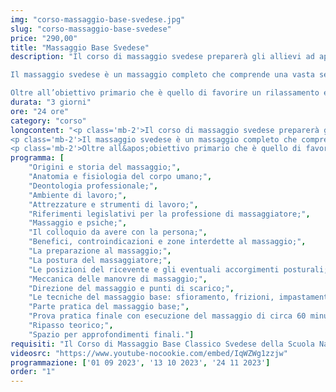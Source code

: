```yaml
---
img: "corso-massaggio-base-svedese.jpg"
slug: "corso-massaggio-base-svedese"
price: "290,00"
title: "Massaggio Base Svedese"
description: "Il corso di massaggio svedese preparerà gli allievi ad apprendere le tecniche fondamentali di questo trattamento. In primo luogo attraverso lo studio dei fondamenti dell’anatomia e fisiologia, l’acquisizione di nozioni sull’uso di oli e creme, i benefici del Massaggio Base Classico Svedese e le sue controindicazioni. La lezione, acquisita la parte teorica, verterà principalmente sulla parte di pratica concentrandosi all’apprendimento delle tecniche del massaggio base quali sfioramenti, frizioni, impastamenti, percussioni, vibrazioni (in tutte le loro varianti), e schema di lavoro in modo tale da mettere l’allievo in condizione, una volta terminato il corso, di praticare un massaggio di un’ora in totale autonomia.

Il massaggio svedese è un massaggio completo che comprende una vasta sequenza di manovre: dallo sfioramento alle percussioni finali, passando per le frizioni e gli impastamenti. Questo ci permette di utilizzare questo trattamento per diversi scopi, ottenendo così vari metodi di lavoro in base alle diverse esigenze della persona.

Oltre all’obiettivo primario che è quello di favorire un rilassamento ed un benessere generale alla persona, i benefici del massaggio svedese sono molteplici. Tra questi benefici troviamo la riduzione dello stress ed ansia, la tonificazione della muscolatura e il miglioramento della circolazione sanguigna e linfatica. Inoltre il massaggio svedese può alleviare dolori muscolari e articolari e favorire l’eliminazione dei liquidi e tossine in eccesso."
durata: "3 giorni"
ore: "24 ore"
category: "corso"
longcontent: "<p class='mb-2'>Il corso di massaggio svedese preparerà gli allievi ad apprendere le tecniche fondamentali di questo trattamento. In primo luogo attraverso lo studio dei fondamenti dell&apos;anatomia e fisiologia, l&apos;acquisizione di nozioni sull&apos;uso di oli e creme, i benefici del Massaggio Base Classico Svedese e le sue controindicazioni. La lezione, acquisita la parte teorica, verterà principalmente sulla parte di pratica concentrandosi all’apprendimento delle tecniche del massaggio base quali sfioramenti, frizioni, impastamenti, percussioni, vibrazioni (in tutte le loro varianti), e schema di lavoro in modo tale da mettere l’allievo in condizione, una volta terminato il corso, di praticare un massaggio di un’ora in totale autonomia.</p>
<p class='mb-2'>Il massaggio svedese è un massaggio completo che comprende una vasta sequenza di manovre: dallo sfioramento alle percussioni finali, passando per le frizioni e gli impastamenti. Questo ci permette di utilizzare questo trattamento per diversi scopi, ottenendo così vari metodi di lavoro in base alle diverse esigenze della persona.</p>
<p class='mb-2'>Oltre all&apos;obiettivo primario che è quello di favorire un rilassamento ed un benessere generale alla persona, i benefici del massaggio svedese sono molteplici. Tra questi benefici troviamo la riduzione dello stress ed ansia, la tonificazione della muscolatura e il miglioramento della circolazione sanguigna e linfatica. Inoltre il massaggio svedese può alleviare dolori muscolari e articolari e favorire l&apos;eliminazione dei liquidi e tossine in eccesso.</p>"
programma: [
    "Origini e storia del massaggio;",
    "Anatomia e fisiologia del corpo umano;",
    "Deontologia professionale;",
    "Ambiente di lavoro;",
    "Attrezzature e strumenti di lavoro;",
    "Riferimenti legislativi per la professione di massaggiatore;",
    "Massaggio e psiche;",
    "Il colloquio da avere con la persona;",
    "Benefici, controindicazioni e zone interdette al massaggio;",
    "La preparazione al massaggio;",
    "La postura del massaggiatore;",
    "Le posizioni del ricevente e gli eventuali accorgimenti posturali;",
    "Meccanica delle manovre di massaggio;",
    "Direzione del massaggio e punti di scarico;",
    "Le tecniche del massaggio base: sfioramento, frizioni, impastamenti, vibrazioni e percussioni in tutte le loro varianti e manovre;",
    "Parte pratica del massaggio base;",
    "Prova pratica finale con esecuzione del massaggio di circa 60 minuti;",
    "Ripasso teorico;",
    "Spazio per approfondimenti finali."]
requisiti: "Il Corso di Massaggio Base Classico Svedese della Scuola Nazionale di Massaggio Tao® è il corso per eccellenza più completo tra tutti. Esso è aperto e rivolto a chiunque, quindi non è necessario avere un'esperienza di base precedente. Il Massaggio Base Classico Svedese è particolarmente consigliato a chi non ha esperienza nelle tecniche di massaggio occidentali quali Sfioramenti, Frizioni, Impastamenti, Vibrazioni e Percussioni in tutte le loro varianti."
videosrc: "https://www.youtube-nocookie.com/embed/IqWZWg1zzjw"
programmazione: ['01 09 2023', '13 10 2023', '24 11 2023']
order: "1"
---
```

